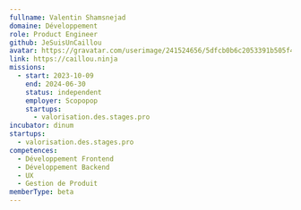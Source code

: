 ```yaml
---
fullname: Valentin Shamsnejad
domaine: Développement
role: Product Engineer
github: JeSuisUnCaillou
avatar: https://gravatar.com/userimage/241524656/5dfcb0b6c2053391b505f43ed7e2c202.jpeg?size=256
link: https://caillou.ninja
missions:
  - start: 2023-10-09
    end: 2024-06-30
    status: independent
    employer: Scopopop
    startups:
      - valorisation.des.stages.pro
incubator: dinum
startups:
  - valorisation.des.stages.pro
competences:
  - Développement Frontend
  - Développement Backend
  - UX
  - Gestion de Produit
memberType: beta
---
```

